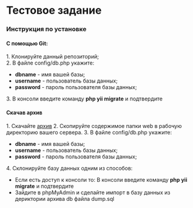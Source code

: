 <h1>Тестовое задание</h1>
<h3>Инструкция по установке</h3>
<h4>С помощью Git:</h4>
1. Клонируйте данный репозиторий;<br>
2. В файле config/db.php укажите:
<ul>
    <li><b>dbname</b> - имя вашей базы;</li>
    <li><b>username</b> - пользователь базы данных;</li>
    <li><b>password</b> - пароль пользователя базы данных;</li>
</ul>
3. В консоли введите команду <b>php yii migrate</b> и подтвердите

<h4>Скачав архив</h4>
1. Скачайте <a href="http:yandex.ru">архив</a>
2. Скопируйте содержимое папки web в рабочую директорию вашего сервера.
3. В файле config/db.php укажите:
<ul>
    <li><b>dbname</b> - имя вашей базы;</li>
    <li><b>username</b> - пользователь базы данных;</li>
    <li><b>password</b> - пароль пользователя базы данных;</li>
</ul>
4. Склонируйте базу данных одним из способов:
<ul>
 <li>Если есть доступ к консоли то: В консоли введите команду <b>php yii migrate</b> и подтвердите</li>
 <li>Зайдите в phpMyAdmin и сделайте импорт в базу данных из дериктории архива db файла dump.sql</li>
</ul>